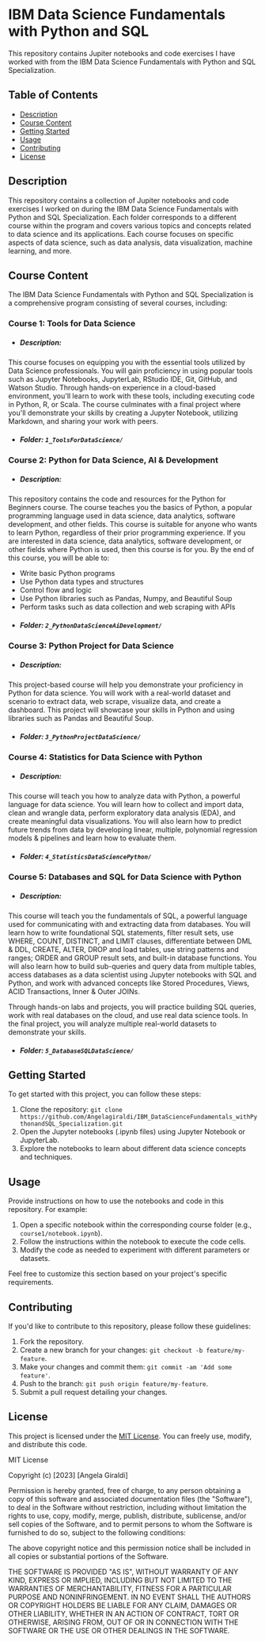 # IBM Data Science Fundamentals with Python and SQL

This repository contains Jupiter notebooks and code exercises I have worked with from the IBM Data Science Fundamentals with Python and SQL Specialization.

## Table of Contents

-   [Description](#description)
-   [Course Content](#course-content)
-   [Getting Started](#getting-started)
-   [Usage](#usage)
-   [Contributing](#contributing)
-   [License](#license)

## Description

This repository contains a collection of Jupiter notebooks and code exercises I worked on during the IBM Data Science Fundamentals with Python and SQL Specialization.
Each folder corresponds to a different course within the program and covers various topics and concepts related to data science and its applications.
Each course focuses on specific aspects of data science, such as data analysis, data visualization, machine learning, and more.


## Course Content

The IBM Data Science Fundamentals with Python and SQL Specialization is a comprehensive program consisting of several courses, including:



### Course 1: Tools for Data Science

-  ##### Description:
This course focuses on equipping you with the essential tools utilized by Data Science professionals. You will gain proficiency in using popular tools such as Jupyter Notebooks, JupyterLab, RStudio IDE, Git, GitHub, and Watson Studio. Through hands-on experience in a cloud-based environment, you'll learn to work with these tools, including executing code in Python, R, or Scala. The course culminates with a final project where you'll demonstrate your skills by creating a Jupyter Notebook, utilizing Markdown, and sharing your work with peers.
-  ##### Folder: `1_ToolsForDataScience/`


### Course 2: Python for Data Science, AI & Development

-  ##### Description:
This repository contains the code and resources for the Python for Beginners course. The course teaches you the basics of Python, a popular programming language used in data science, data analytics, software development, and other fields. This course is suitable for anyone who wants to learn Python, regardless of their prior programming experience. If you are interested in data science, data analytics, software development, or other fields where Python is used, then this course is for you. By the end of this course, you will be able to:
  * Write basic Python programs
  * Use Python data types and structures
  * Control flow and logic
  * Use Python libraries such as Pandas, Numpy, and Beautiful Soup
  * Perform tasks such as data collection and web scraping with APIs
-  ##### Folder: `2_PythonDataScienceAiDevelopment/`

### Course 3: Python Project for Data Science

-   ##### Description:
This project-based course will help you demonstrate your proficiency in Python for data science. You will work with a real-world dataset and scenario to extract data, web scrape, visualize data, and create a dashboard. This project will showcase your skills in Python and using libraries such as Pandas and Beautiful Soup.

-   ##### Folder: `3_PythonProjectDataScience/`


### Course 4: Statistics for Data Science with Python

-   ##### Description:
This course will teach you how to analyze data with Python, a powerful language for data science. You will learn how to collect and import data, clean and wrangle data, perform exploratory data analysis (EDA), and create meaningful data visualizations. You will also learn how to predict future trends from data by developing linear, multiple, polynomial regression models & pipelines and learn how to evaluate them.

-   ##### Folder: `4_StatisticsDataSciencePython/`

### Course 5: Databases and SQL for Data Science with Python

-   ##### Description:
This course will teach you the fundamentals of SQL, a powerful language used for communicating with and extracting data from databases. You will learn how to write foundational SQL statements, filter result sets, use WHERE, COUNT, DISTINCT, and LIMIT clauses, differentiate between DML & DDL, CREATE, ALTER, DROP and load tables, use string patterns and ranges; ORDER and GROUP result sets, and built-in database functions. You will also learn how to build sub-queries and query data from multiple tables, access databases as a data scientist using Jupyter notebooks with SQL and Python, and work with advanced concepts like Stored Procedures, Views, ACID Transactions, Inner & Outer JOINs.

 Through hands-on labs and projects, you will practice building SQL queries, work with real databases on the cloud, and use real data science tools. In the final project, you will analyze multiple real-world datasets to demonstrate your skills.
-   ##### Folder: `5_DatabaseSQLDataScience/`




## Getting Started

To get started with this project, you can follow these steps:

1.  Clone the repository: `git clone https://github.com/Angelagiraldi/IBM_DataScienceFundamentals_withPythonandSQL_Specialization.git`
2.  Open the Jupyter notebooks (.ipynb files) using Jupyter Notebook or JupyterLab.
3.  Explore the notebooks to learn about different data science concepts and techniques.


## Usage

Provide instructions on how to use the notebooks and code in this repository. For example:

1.  Open a specific notebook within the corresponding course folder (e.g., `course1/notebook.ipynb`).
2.  Follow the instructions within the notebook to execute the code cells.
3.  Modify the code as needed to experiment with different parameters or datasets.

Feel free to customize this section based on your project's specific requirements.

## Contributing

If you'd like to contribute to this repository, please follow these guidelines:

1.  Fork the repository.
2.  Create a new branch for your changes: `git checkout -b feature/my-feature`.
3.  Make your changes and commit them: `git commit -am 'Add some feature'`.
4.  Push to the branch: `git push origin feature/my-feature`.
5.  Submit a pull request detailing your changes.

## License

This project is licensed under the [MIT License](en.wikipedia.org/wiki/MIT_License). You can freely use, modify, and distribute this code.

MIT License

Copyright (c) [2023] [Angela Giraldi]

Permission is hereby granted, free of charge, to any person obtaining a copy
of this software and associated documentation files (the "Software"), to deal
in the Software without restriction, including without limitation the rights
to use, copy, modify, merge, publish, distribute, sublicense, and/or sell
copies of the Software, and to permit persons to whom the Software is
furnished to do so, subject to the following conditions:

The above copyright notice and this permission notice shall be included in all
copies or substantial portions of the Software.

THE SOFTWARE IS PROVIDED "AS IS", WITHOUT WARRANTY OF ANY KIND, EXPRESS OR
IMPLIED, INCLUDING BUT NOT LIMITED TO THE WARRANTIES OF MERCHANTABILITY,
FITNESS FOR A PARTICULAR PURPOSE AND NONINFRINGEMENT. IN NO EVENT SHALL THE
AUTHORS OR COPYRIGHT HOLDERS BE LIABLE FOR ANY CLAIM, DAMAGES OR OTHER
LIABILITY, WHETHER IN AN ACTION OF CONTRACT, TORT OR OTHERWISE, ARISING FROM,
OUT OF OR IN CONNECTION WITH THE SOFTWARE OR THE USE OR OTHER DEALINGS IN THE
SOFTWARE.
